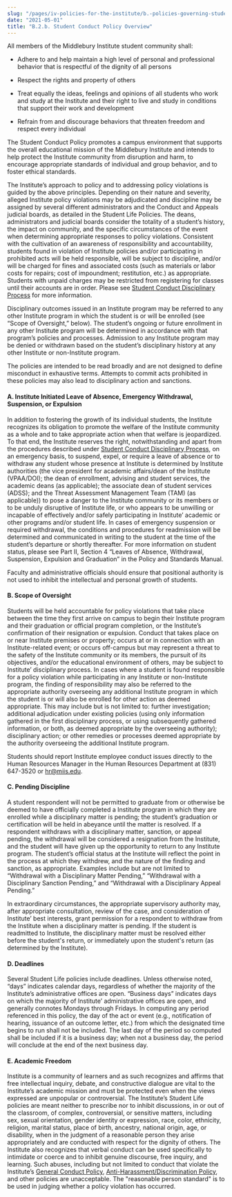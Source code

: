 ```yaml
---
slug: "/pages/iv-policies-for-the-institute/b.-policies-governing-student-conduct-and-student-organizations/b.-conduct/b.2.c.-student-conduct-policy-overview"
date: "2021-05-01"
title: "B.2.b. Student Conduct Policy Overview"
---
```


All members of the Middlebury Institute student community shall:

- Adhere to and help maintain a high level of personal and professional behavior that is respectful of the dignity of all persons

- Respect the rights and property of others

- Treat equally the ideas, feelings and opinions of all students who work and study at the Institute and their right to live and study in conditions that support their work and development

- Refrain from and discourage behaviors that threaten freedom and respect every individual

The Student Conduct Policy promotes a campus environment that supports the overall educational mission of the Middlebury Institute and intends to help protect the Institute community from disruption and harm, to encourage appropriate standards of individual and group behavior, and to foster ethical standards.

The Institute’s approach to policy and to addressing policy violations is guided by the above principles. Depending on their nature and severity, alleged Institute policy violations may be adjudicated and discipline may be assigned by several different administrators and the Conduct and Appeals judicial boards, as detailed in the Student Life Policies. The deans, administrators and judicial boards consider the totality of a student’s history, the impact on community, and the specific circumstances of the event when determining appropriate responses to policy violations. Consistent with the cultivation of an awareness of responsibility and accountability, students found in violation of Institute policies and/or participating in prohibited acts will be held responsible, will be subject to discipline, and/or will be charged for fines and associated costs (such as materials or labor costs for repairs; cost of impoundment; restitution, etc.) as appropriate. Students with unpaid charges may be restricted from registering for classes until their accounts are in order. Please see [Student Conduct Disciplinary Process](http://www.middlebury.edu/pages/iv-policies-for-the-institute/b.-policies-governing-student-conduct-and-student-organizations/b.-conduct/b.2.d.-student-conduct-disciplinary-process) for more information.

Disciplinary outcomes issued in an Institute program may be referred to any other Institute program in which the student is or will be enrolled (see “Scope of Oversight,” below). The student’s ongoing or future enrollment in any other Institute program will be determined in accordance with that program’s policies and processes. Admission to any Institute program may be denied or withdrawn based on the student’s disciplinary history at any other Institute or non-Institute program.

The policies are intended to be read broadly and are not designed to define misconduct in exhaustive terms. Attempts to commit acts prohibited in these policies may also lead to disciplinary action and sanctions.

#### **A. Institute Initiated Leave of Absence, Emergency Withdrawal, Suspension, or Expulsion**

In addition to fostering the growth of its individual students, the Institute recognizes its obligation to promote the welfare of the Institute community as a whole and to take appropriate action when that welfare is jeopardized. To that end, the Institute reserves the right, notwithstanding and apart from the procedures described under [Student Conduct Disciplinary Process](http://www.middlebury.edu/pages/iv-policies-for-the-institute/b.-policies-governing-student-conduct-and-student-organizations/b.-conduct/b.2.d.-student-conduct-disciplinary-process), on an emergency basis, to suspend, expel, or require a leave of absence or to withdraw any student whose presence at Institute is determined by Institute authorities (the vice president for academic affairs/dean of the Institute (VPAA/DOI); the dean of enrollment, advising and student services, the academic deans (as applicable); the associate dean of student services (ADSS); and the Threat Assessment Management Team (TAM) (as applicable)) to pose a danger to the Institute community or its members or to be unduly disruptive of Institute life, or who appears to be unwilling or incapable of effectively and/or safely participating in Institute’ academic or other programs and/or student life. In cases of emergency suspension or required withdrawal, the conditions and procedures for readmission will be determined and communicated in writing to the student at the time of the student’s departure or shortly thereafter. For more information on student status, please see Part II, Section 4 “Leaves of Absence, Withdrawal, Suspension, Expulsion and Graduation” in the Policy and Standards Manual.

Faculty and administrative officials should ensure that positional authority is not used to inhibit the intellectual and personal growth of students.

#### **B. Scope of Oversight**

Students will be held accountable for policy violations that take place between the time they first arrive on campus to begin their Institute program and their graduation or official program completion, or the Institute’s confirmation of their resignation or expulsion. Conduct that takes place on or near Institute premises or property; occurs at or in connection with an Institute-related event; or occurs off-campus but may represent a threat to the safety of the Institute community or its members, the pursuit of its objectives, and/or the educational environment of others, may be subject to Institute’ disciplinary process. In cases where a student is found responsible for a policy violation while participating in any Institute or non-Institute program, the finding of responsibility may also be referred to the appropriate authority overseeing any additional Institute program in which the student is or will also be enrolled for other action as deemed appropriate. This may include but is not limited to: further investigation; additional adjudication under existing policies (using only information gathered in the first disciplinary process, or using subsequently gathered information, or both, as deemed appropriate by the overseeing authority); disciplinary action; or other remedies or processes deemed appropriate by the authority overseeing the additional Institute program.

Students should report Institute employee conduct issues directly to the Human Resources Manager in the Human Resources Department at (831) 647-3520 or <a>hr@miis.edu</a>.

#### **C. Pending Discipline**

A student respondent will not be permitted to graduate from or otherwise be deemed to have officially completed a Institute program in which they are enrolled while a disciplinary matter is pending; the student’s graduation or certification will be held in abeyance until the matter is resolved. If a respondent withdraws with a disciplinary matter, sanction, or appeal pending, the withdrawal will be considered a resignation from the Institute, and the student will have given up the opportunity to return to any Institute program. The student’s official status at the Institute will reflect the point in the process at which they withdrew, and the nature of the finding and sanction, as appropriate. Examples include but are not limited to “Withdrawal with a Disciplinary Matter Pending,” “Withdrawal with a Disciplinary Sanction Pending,” and “Withdrawal with a Disciplinary Appeal Pending.”

In extraordinary circumstances, the appropriate supervisory authority may, after appropriate consultation, review of the case, and consideration of Institute’ best interests, grant permission for a respondent to withdraw from the Institute when a disciplinary matter is pending. If the student is readmitted to Institute, the disciplinary matter must be resolved either before the student's return, or immediately upon the student's return (as determined by the Institute).

#### **D. Deadlines**

Several Student Life policies include deadlines. Unless otherwise noted, “days” indicates calendar days, regardless of whether the majority of the Institute’s administrative offices are open. “Business days” indicates days on which the majority of Institute’ administrative offices are open, and generally connotes Mondays through Fridays. In computing any period referenced in this policy, the day of the act or event (e.g., notification of hearing, issuance of an outcome letter, etc.) from which the designated time begins to run shall not be included. The last day of the period so computed shall be included if it is a business day; when not a business day, the period will conclude at the end of the next business day.

#### **E. Academic Freedom**

Institute is a community of learners and as such recognizes and affirms that free intellectual inquiry, debate, and constructive dialogue are vital to the Institute’s academic mission and must be protected even when the views expressed are unpopular or controversial. The Institute’s Student Life policies are meant neither to prescribe nor to inhibit discussions, in or out of the classroom, of complex, controversial, or sensitive matters, including sex, sexual orientation, gender identity or expression, race, color, ethnicity, religion, marital status, place of birth, ancestry, national origin, age, or disability, when in the judgment of a reasonable person they arise appropriately and are conducted with respect for the dignity of others. The Institute also recognizes that verbal conduct can be used specifically to intimidate or coerce and to inhibit genuine discourse, free inquiry, and learning. Such abuses, including but not limited to conduct that violate the Institute’s [General Conduct Policy](http://www.middlebury.edu/pages/iv-policies-for-the-institute/b.-policies-governing-student-conduct-and-student-organizations/b.-conduct/b.2.a.general-conduct-policy), [Anti-Harassment/Discrimination Policy](http://www.middlebury.edu/pages/i-policies-for-all/non-discrim-policies/anti-harassment-discrimin), and other policies are unacceptable. The "reasonable person standard" is to be used in judging whether a policy violation has occurred.
